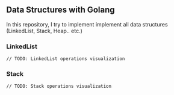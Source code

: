 ## Data Structures with Golang

In this repository, I try to implement implement all data structures (LinkedList, Stack, Heap.. etc.)

### LinkedList

```golang
// TODO: LinkedList operations visualization
```

### Stack

```golang
// TODO: Stack operations visualization
```

